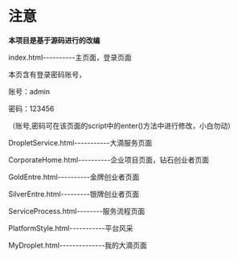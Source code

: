 # **注意**

**本项目是基于源码进行的改编**

index.html----------主页面，登录页面

本页含有登录密码账号，

账号：admin

密码：123456

（账号,密码可在该页面的script中的enter()方法中进行修改，小白勿动）

DropletService.html-----------大滴服务页面

CorporateHome.html----------企业项目页面，钻石创业者页面

GoldEntre.html----------金牌创业者页面

SilverEntre.html---------银牌创业者页面

ServiceProcess.html--------服务流程页面

PlatformStyle.html-----------平台风采

MyDroplet.html--------------我的大滴页面

